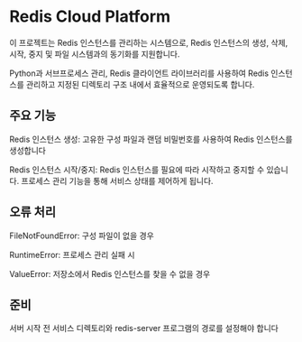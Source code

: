 # Redis Cloud Platform

이 프로젝트는 Redis 인스턴스를 관리하는 시스템으로, Redis 인스턴스의 생성, 삭제, 시작, 중지 및 파일 시스템과의 동기화를 지원합니다. 

Python과 서브프로세스 관리, Redis 클라이언트 라이브러리를 사용하여 Redis 인스턴스를 관리하고 지정된 디렉토리 구조 내에서 효율적으로 운영되도록 합니다.

## 주요 기능  

Redis 인스턴스 생성: 고유한 구성 파일과 랜덤 비밀번호를 사용하여 Redis 인스턴스를 생성합니다

Redis 인스턴스 시작/중지: Redis 인스턴스를 필요에 따라 시작하고 중지할 수 있습니다. 프로세스 관리 기능을 통해 서비스 상태를 제어하게 됩니다.

## 오류 처리 

FileNotFoundError: 구성 파일이 없을 경우

RuntimeError: 프로세스 관리 실패 시

ValueError: 저장소에서 Redis 인스턴스를 찾을 수 없을 경우

## 준비  

서버 시작 전 서비스 디렉토리와 redis-server 프로그램의 경로를 설정해야 합니다
